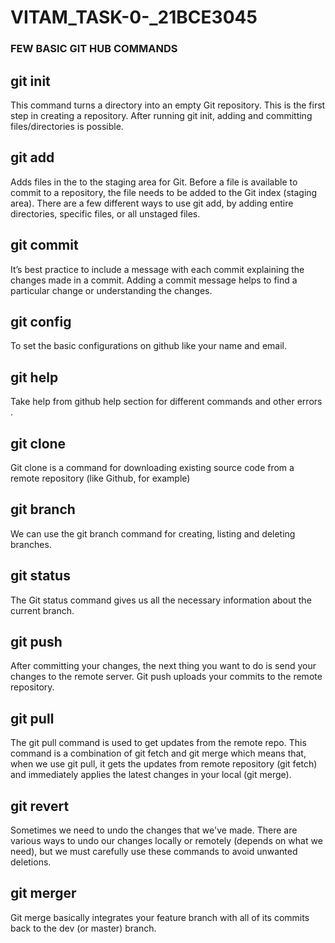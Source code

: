 # VITAM_TASK-0-_21BCE3045
 ### **FEW BASIC GIT HUB COMMANDS** 

## git init
This command turns a directory into an empty Git repository. This is the first step in creating a repository. After running git init, adding and committing files/directories is possible.

## git add
Adds files in the to the staging area for Git. Before a file is available to commit to a repository, the file needs to be added to the Git index (staging area). There are a few different ways to use git add, by adding entire directories, specific files, or all unstaged files.

## git commit
It’s best practice to include a message with each commit explaining the changes made in a commit. Adding a commit message helps to find a particular change or understanding the changes.

## git config
To set the basic configurations on github like your name and email.

## git help
Take help from github help section for different commands and other errors .

## git clone
Git clone is a command for downloading existing source code from a remote repository (like Github, for example)

## git branch
We can use the git branch command for creating, listing and deleting branches.

## git status
The Git status command gives us all the necessary information about the current branch. 

## git push
After committing your changes, the next thing you want to do is send your changes to the remote server. Git push uploads your commits to the remote repository.

## git pull
The git pull command is used to get updates from the remote repo. This command is a combination of git fetch and git merge which means that, when we use git pull, it gets the updates from remote repository (git fetch) and immediately applies the latest changes in your local (git merge).

## git revert
Sometimes we need to undo the changes that we've made. There are various ways to undo our changes locally or remotely (depends on what we need), but we must carefully use these commands to avoid unwanted deletions.

## git merger
Git merge basically integrates your feature branch with all of its commits back to the dev (or master) branch.


